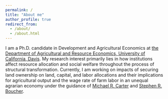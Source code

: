 ```yaml
---
permalink: /
title: "About me"
author_profile: true
redirect_from: 
  - /about/
  - /about.html
---
```


I am a Ph.D. candidate in Development and Agricultural Economics at [the Department of Agricultural and Resource Economics, University of California, Davis](https://are.ucdavis.edu/people/grad-students/phd/tengda-gong/). My research interest primarily lies in how institutions affect resource allocation and social welfare throughout the process of structural transformation. Currently, I am working on impacts of securing land ownership on land, capital, and labor allocations and their implications for agricultural output and the wage rate of farm labor in an unequal agrarian economy under the guidance of [Michael R. Carter](https://are.ucdavis.edu/people/faculty/michael-carter/) and [Stephen R. Boucher](https://are.ucdavis.edu/people/faculty/steve-boucher/).
<br>

